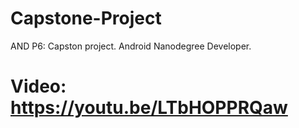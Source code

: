 # Capstone-Project
AND P6: Capston project. Android Nanodegree Developer. 
# Video: https://youtu.be/LTbHOPPRQaw
